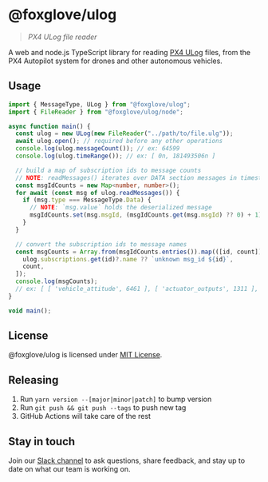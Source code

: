 # @foxglove/ulog

> _PX4 ULog file reader_

A web and node.js TypeScript library for reading [PX4 ULog](https://docs.px4.io/master/en/dev_log/ulog_file_format.html) files, from the PX4 Autopilot system for drones and other autonomous vehicles.

## Usage

```typescript
import { MessageType, ULog } from "@foxglove/ulog";
import { FileReader } from "@foxglove/ulog/node";

async function main() {
  const ulog = new ULog(new FileReader("../path/to/file.ulg"));
  await ulog.open(); // required before any other operations
  console.log(ulog.messageCount()); // ex: 64599
  console.log(ulog.timeRange()); // ex: [ 0n, 181493506n ]

  // build a map of subscription ids to message counts
  // NOTE: readMessages() iterates over DATA section messages in timestamp order
  const msgIdCounts = new Map<number, number>();
  for await (const msg of ulog.readMessages()) {
    if (msg.type === MessageType.Data) {
      // NOTE: `msg.value` holds the deserialized message
      msgIdCounts.set(msg.msgId, (msgIdCounts.get(msg.msgId) ?? 0) + 1);
    }
  }

  // convert the subscription ids to message names
  const msgCounts = Array.from(msgIdCounts.entries()).map(([id, count]) => [
    ulog.subscriptions.get(id)?.name ?? `unknown msg_id ${id}`,
    count,
  ]);
  console.log(msgCounts);
  // ex: [ [ 'vehicle_attitude', 6461 ], [ 'actuator_outputs', 1311 ], ... ]
}

void main();
```

## License

@foxglove/ulog is licensed under [MIT License](https://opensource.org/licenses/MIT).

## Releasing

1. Run `yarn version --[major|minor|patch]` to bump version
2. Run `git push && git push --tags` to push new tag
3. GitHub Actions will take care of the rest

## Stay in touch

Join our [Slack channel](https://foxglove.dev/join-slack) to ask questions, share feedback, and stay up to date on what our team is working on.
